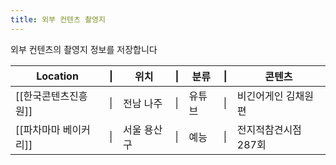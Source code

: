 ```yaml
---
title: 외부 컨텐츠 촬영지
---
```

외부 컨텐츠의 촬영지 정보를 저장합니다

| Location      | \|  | 위치     | \|  | 분류  | \|  | 콘텐츠          |
| ------------- | --- | ------ | --- | --- | --- | ------------ |
| [[한국콘텐츠진흥원]]  | \|  | 전남 나주  | \|  | 유튜브 | \|  | 비긴어게인 김채원편   |
| [[파차마마 베이커리]] | \|  | 서울 용산구 | \|  | 예능  | \|  | 전지적참견시점 287회 |

